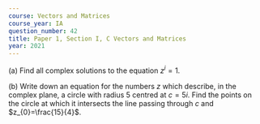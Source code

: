 ```yaml
---
course: Vectors and Matrices
course_year: IA
question_number: 42
title: Paper 1, Section I, C Vectors and Matrices
year: 2021
---
```




(a) Find all complex solutions to the equation $z^{i}=1$.

(b) Write down an equation for the numbers $z$ which describe, in the complex plane, a circle with radius 5 centred at $c=5 i$. Find the points on the circle at which it intersects the line passing through $c$ and $z_{0}=\frac{15}{4}$.